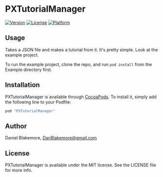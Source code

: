 # PXTutorialManager

[![Version](https://img.shields.io/cocoapods/v/PXTutorialManager.svg?style=flat)](http://cocoapods.org/pods/PXTutorialManager)
[![License](https://img.shields.io/cocoapods/l/PXTutorialManager.svg?style=flat)](http://cocoapods.org/pods/PXTutorialManager)
[![Platform](https://img.shields.io/cocoapods/p/PXTutorialManager.svg?style=flat)](http://cocoapods.org/pods/PXTutorialManager)

## Usage

Takes a JSON file and makes a tutorial from it.  It's pretty simple. Look at the example project.

To run the example project, clone the repo, and run `pod install` from the Example directory first.

## Installation

PXTutorialManager is available through [CocoaPods](http://cocoapods.org). To install
it, simply add the following line to your Podfile:

```ruby
pod "PXTutorialManager"
```

## Author

Daniel Blakemore, DanBlakemore@gmail.com

## License

PXTutorialManager is available under the MIT license. See the LICENSE file for more info.
